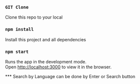 ### `GIT Clone`
Clone this repo to your local

### `npm install`
Install this project and all dependencies

### `npm start`

Runs the app in the development mode.<br>
Open [http://localhost:3000](http://localhost:3000) to view it in the browser.

*** Search by Language can be done by Enter or Search button

